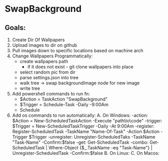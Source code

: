 # SwapBackground
## Goals:
1. Create Dir Of Wallpapers
2. Upload images to dir on github
3. Pull images down to specific locations based on machine arch
4. Change Wallpapers Programmatically:
    - create wallpapers path
        - if it does not exist - git clone wallpapers into place
    - select random pic from dir
    - parse settings.json into tree
    - walk tree -> swap backgroundImage node for new image
    - write tree
5. Add powershell commands to run fn:
    - $Action = TaskAction "SwapBackground"
    - $Trigger = Schedule-Task -Daily -9:00Am
    - Schedule
5. Add os commands to run automatically:
    A. On Windows:
        -action: $Action = New-ScheduledTaskAction -Execute "path\to\code"
        -trigger: $Trigger = New-ScheduledTaskTrigger -Daily -At 9:00Am
        -register: Register-ScheduledTask -TaskName "Name-Of-Task" -Action $Action -Trigger $Trigger
        -unregister: Unregister-ScheduledTaks -TaskName "Task-Name" -Confirm:$false
        -get: Get-ScheduledTask
        -combo: Get-ScheduledTask | Where-Object {$_.TaskName -eq "Task-Name"} | Unregister-ScheduledTask -Confirm:$false
    B. On Linux:
    C. On Macos:
